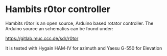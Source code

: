 # Hambits r0tor controller

Hambits r0tor is an open source, Arduino based rotator controller.
The Arduino source an schematics can be found under:

https://gitlab.muc.ccc.de/sdr/r0tor

It is tested with Hygain HAM-IV for azimuth and Yaesu G-550 for Elevation